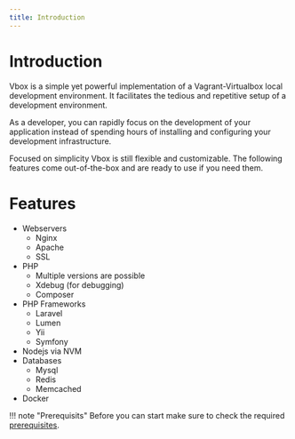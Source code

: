 ```yaml
---
title: Introduction
---
```

# Introduction
Vbox is a simple yet powerful implementation of a Vagrant-Virtualbox local
development environment. It facilitates the tedious and repetitive setup of a
development environment.

As a developer, you can rapidly focus on the development of your application
instead of spending hours of installing and configuring your development
infrastructure.

Focused on simplicity Vbox is still flexible and customizable. The following
features come out-of-the-box and are ready to use if you need them.

# Features
* Webservers
    * Nginx
    * Apache
    * SSL
* PHP
    * Multiple versions are possible
    * Xdebug (for debugging)
    * Composer
* PHP Frameworks
    * Laravel
    * Lumen
    * Yii
    * Symfony
* Nodejs via NVM
* Databases
    * Mysql
    * Redis
    * Memcached
* Docker

!!! note "Prerequisits"
    Before you can start make sure to check the required [prerequisites](prerequisites.md).
